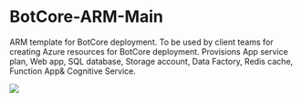 # BotCore-ARM-Main
ARM template for BotCore deployment. To be used by client teams for creating Azure resources for BotCore deployment.
Provisions App service plan, Web app, SQL database, Storage account, Data Factory, Redis cache, Function App& Cognitive Service.


<a href="https://portal.azure.com/#create/Microsoft.Template/uri/https%3A%2F%2Fraw.githubusercontent.com%2FAcuvateSoftware%2FBotCore-ARM-Main%2Fmaster%2Fazuredeploy.json" target="_blank">
    <img src="http://azuredeploy.net/deploybutton.png"/>
</a>
